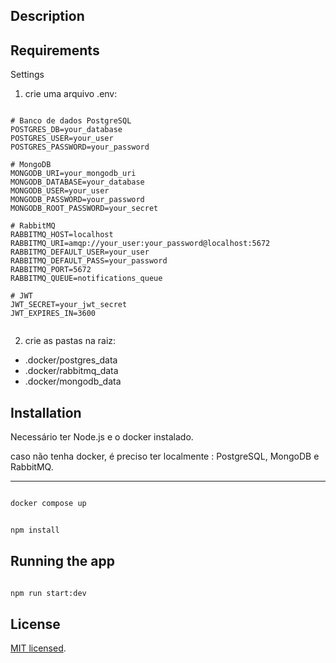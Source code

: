 ## Description


## Requirements

Settings

1. crie uma arquivo .env: 

```dotenv

# Banco de dados PostgreSQL
POSTGRES_DB=your_database
POSTGRES_USER=your_user
POSTGRES_PASSWORD=your_password

# MongoDB
MONGODB_URI=your_mongodb_uri
MONGODB_DATABASE=your_database
MONGODB_USER=your_user
MONGODB_PASSWORD=your_password
MONGODB_ROOT_PASSWORD=your_secret

# RabbitMQ
RABBITMQ_HOST=localhost
RABBITMQ_URI=amqp://your_user:your_password@localhost:5672
RABBITMQ_DEFAULT_USER=your_user
RABBITMQ_DEFAULT_PASS=your_password
RABBITMQ_PORT=5672
RABBITMQ_QUEUE=notifications_queue

# JWT
JWT_SECRET=your_jwt_secret
JWT_EXPIRES_IN=3600


```
2. crie as pastas na raiz:
- .docker/postgres_data
- .docker/rabbitmq_data
- .docker/mongodb_data


## Installation

Necessário ter Node.js e o docker instalado.

caso não tenha docker, é preciso ter localmente : PostgreSQL, MongoDB  e RabbitMQ.

---

```bash

docker compose up

```

```bash

npm install

```

Running the app
---

```bash

npm run start:dev

```

## License

[MIT licensed](LICENSE).




